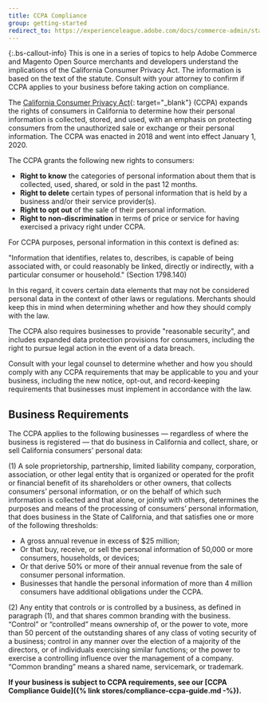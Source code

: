```yaml
---
title: CCPA Compliance
group: getting-started
redirect_to: https://experienceleague.adobe.com/docs/commerce-admin/start/compliance/privacy/compliance-ccpa.html
---
```


{:.bs-callout-info}
This is one in a series of topics to help Adobe Commerce and Magento Open Source merchants and developers understand the implications of the California Consumer Privacy Act. The information is based on the text of the statute. Consult with your attorney to confirm if CCPA applies to your business before taking action on compliance.

The [California Consumer Privacy Act][1]{: target="_blank"} (CCPA) expands the rights of consumers in California to determine how their personal information is collected, stored, and used, with an emphasis on protecting consumers from the unauthorized sale or exchange or their personal information. The CCPA was enacted in 2018 and went into effect January 1, 2020.

The CCPA grants the following new rights to consumers:

- **Right to know** the categories of personal information about them that is collected, used, shared, or sold in the past 12 months.
- **Right to delete** certain types of personal information that is held by a business and/or their service provider(s).
- **Right to opt out** of the sale of their personal information.
- **Right to non-discrimination** in terms of price or service for having exercised a privacy right under CCPA.

For CCPA purposes, personal information in this context is defined as:

  "Information that identifies, relates to, describes, is capable of being associated with, or could reasonably be linked, directly or indirectly, with a particular consumer or household." (Section 1798.140)

In this regard, it covers certain data elements that may not be considered personal data in the context of other laws or regulations. Merchants should keep this in mind when determining whether and how they should comply with the law.

The CCPA also requires businesses to provide "reasonable security", and includes expanded data protection provisions for consumers, including the right to pursue legal action in the event of a data breach.

Consult with your legal counsel to determine whether and how you should comply with any CCPA requirements that may be applicable to you and your business, including the new notice, opt-out, and record-keeping requirements that businesses must implement in accordance with the law.

## Business Requirements

The CCPA applies to the following businesses &mdash; regardless of where the business is registered &mdash; that do business in California and collect, share, or sell California consumers' personal data:

(1) A sole proprietorship, partnership, limited liability company, corporation, association, or other legal entity that is organized or operated for the profit or financial benefit of its shareholders or other owners, that collects consumers’ personal information, or on the behalf of which such information is collected and that alone, or jointly with others, determines the purposes and means of the processing of consumers’ personal information, that does business in the State of California, and that satisfies one or more of the following thresholds:

- A gross annual revenue in excess of $25 million;
- Or that buy, receive, or sell the personal information of 50,000 or more consumers, households, or devices;
- Or that derive 50% or more of their annual revenue from the sale of consumer personal information.
- Businesses that handle the personal information of more than 4 million consumers have additional obligations under the CCPA.

(2) Any entity that controls or is controlled by a business, as defined in paragraph (1), and that shares common branding with the business. “Control” or “controlled” means ownership of, or the power to vote, more than 50 percent of the outstanding shares of any class of voting security of a business; control in any manner over the election of a majority of the directors, or of individuals exercising similar functions; or the power to exercise a controlling influence over the management of a company. “Common branding” means a shared name, servicemark, or trademark.

**If your business is subject to CCPA requirements, see our [CCPA Compliance Guide]({% link stores/compliance-ccpa-guide.md -%}).**

[1]: https://oag.ca.gov/privacy/ccpa

